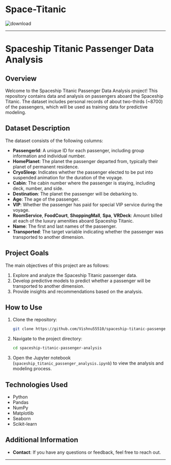 # Space-Titanic

![download](https://github.com/vishnu55510/Space-Titanic/assets/162179720/a4601b78-9281-48ae-8ba3-fad3b6724fb7)


---

# Spaceship Titanic Passenger Data Analysis

## Overview
Welcome to the Spaceship Titanic Passenger Data Analysis project! This repository contains data and analysis on passengers aboard the Spaceship Titanic. The dataset includes personal records of about two-thirds (~8700) of the passengers, which will be used as training data for predictive modeling.

## Dataset Description
The dataset consists of the following columns:

- **PassengerId**: A unique ID for each passenger, including group information and individual number.
- **HomePlanet**: The planet the passenger departed from, typically their planet of permanent residence.
- **CryoSleep**: Indicates whether the passenger elected to be put into suspended animation for the duration of the voyage.
- **Cabin**: The cabin number where the passenger is staying, including deck, number, and side.
- **Destination**: The planet the passenger will be debarking to.
- **Age**: The age of the passenger.
- **VIP**: Whether the passenger has paid for special VIP service during the voyage.
- **RoomService**, **FoodCourt**, **ShoppingMall**, **Spa**, **VRDeck**: Amount billed at each of the luxury amenities aboard Spaceship Titanic.
- **Name**: The first and last names of the passenger.
- **Transported**: The target variable indicating whether the passenger was transported to another dimension.

## Project Goals
The main objectives of this project are as follows:
1. Explore and analyze the Spaceship Titanic passenger data.
2. Develop predictive models to predict whether a passenger will be transported to another dimension.
3. Provide insights and recommendations based on the analysis.

## How to Use
1. Clone the repository:
   ```bash
   git clone https://github.com/Vishnu55510/spaceship-titanic-passenger-analysis.git
   ```
2. Navigate to the project directory:
   ```bash
   cd spaceship-titanic-passenger-analysis
   ```
3. Open the Jupyter notebook (`spaceship_titanic_passenger_analysis.ipynb`) to view the analysis and modeling process.

## Technologies Used
- Python
- Pandas
- NumPy
- Matplotlib
- Seaborn
- Scikit-learn

## Additional Information
- **Contact**: If you have any questions or feedback, feel free to reach out.

---
